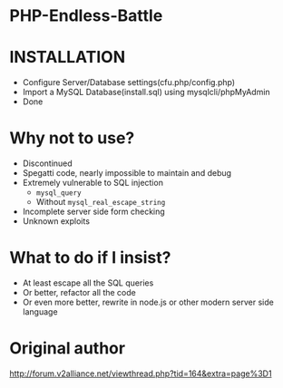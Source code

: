# PHP-Endless-Battle

# INSTALLATION
- Configure Server/Database settings(cfu.php/config.php)
- Import a MySQL Database(install.sql) using mysqlcli/phpMyAdmin
- Done

# Why not to use?
- Discontinued
- Spegatti code, nearly impossible to maintain and debug
- Extremely vulnerable to SQL injection
  - `mysql_query`
  - Without `mysql_real_escape_string`
- Incomplete server side form checking
- Unknown exploits

# What to do if I insist?
- At least escape all the SQL queries
- Or better, refactor all the code
- Or even more better, rewrite in node.js or other modern server side language

# Original author
http://forum.v2alliance.net/viewthread.php?tid=164&extra=page%3D1
